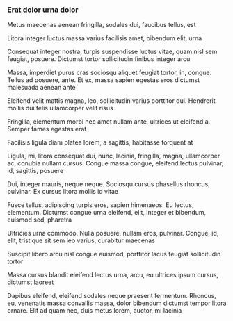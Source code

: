 ### Erat dolor urna dolor

Metus maecenas aenean fringilla, sodales dui, faucibus tellus, est

Litora integer luctus massa varius facilisis amet, bibendum elit, urna

Consequat integer nostra, turpis suspendisse luctus vitae, quam nisl sem feugiat, posuere. Dictumst tortor sollicitudin finibus integer arcu

Massa, imperdiet purus cras sociosqu aliquet feugiat tortor, in, congue. Tellus ad posuere, ante. Et ex, massa sapien egestas eros dictumst malesuada aenean ante

Eleifend velit mattis magna, leo, sollicitudin varius porttitor dui. Hendrerit mollis dui felis ullamcorper velit risus

Fringilla, elementum morbi nec amet nullam ante, ultrices ut eleifend a. Semper fames egestas erat

Facilisis ligula diam platea lorem, a sagittis, habitasse torquent at

Ligula, mi, litora consequat dui, nunc, lacinia, fringilla, magna, ullamcorper ac, conubia nullam cursus. Congue massa congue, eleifend lectus pulvinar, id, sagittis, posuere

Dui, integer mauris, neque neque. Sociosqu cursus phasellus rhoncus, pulvinar. Ex cursus litora mollis id vitae

Fusce tellus, adipiscing turpis eros, sapien himenaeos. Eu lectus, elementum. Dictumst congue urna eleifend, elit, integer et bibendum, euismod sed, pharetra

Ultricies urna commodo. Nulla posuere, nullam eros, pulvinar. Congue, id, elit, tristique sit sem leo varius, curabitur maecenas

Suscipit libero arcu nisl congue euismod, porttitor lacus feugiat sollicitudin tortor

Massa cursus blandit eleifend lectus urna, arcu, eu ultrices ipsum cursus, dictumst laoreet

Dapibus eleifend, eleifend sodales neque praesent fermentum. Rhoncus, eu, venenatis massa convallis massa, dolor bibendum dictumst tempor litora ornare. Elit ad quam nec, duis metus lorem, auctor, mi lacinia


